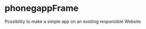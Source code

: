 phonegappFrame
==============

Possibility to make a simple app on an existing responsible Website


